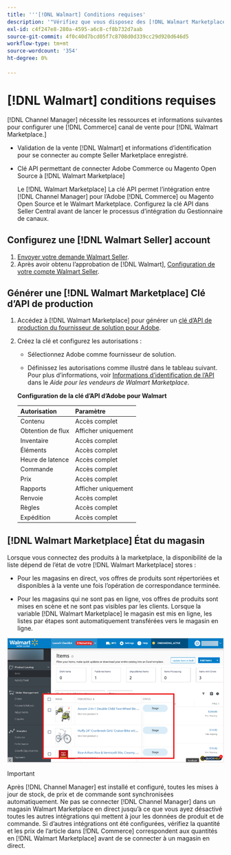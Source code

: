 ```yaml
---
title: '''[!DNL Walmart] Conditions requises'
description: '"Vérifiez que vous disposez des [!DNL Walmart Marketplace]informations et ressources à intégrer à Channel Manager."'
exl-id: c4f247e8-280a-4595-a6c8-cf8b732d7aab
source-git-commit: 4f0c40d7bcd05f7c8708d0d339cc29d920d646d5
workflow-type: tm+mt
source-wordcount: '354'
ht-degree: 0%

---
```


# [!DNL Walmart] conditions requises

[!DNL Channel Manager] nécessite les ressources et informations suivantes pour configurer une [!DNL Commerce] canal de vente pour [!DNL Walmart Marketplace.]

* Validation de la vente [!DNL Walmart] et informations d’identification pour se connecter au compte Seller Marketplace enregistré.

* Clé API permettant de connecter Adobe Commerce ou Magento Open Source à [!DNL Walmart Marketplace]

   Le [!DNL Walmart Marketplace] La clé API permet l’intégration entre [!DNL Channel Manager] pour l’Adobe [!DNL Commerce] ou Magento Open Source et le Walmart Marketplace. Configurez la clé API dans Seller Central avant de lancer le processus d’intégration du Gestionnaire de canaux.

## Configurez une [!DNL Walmart Seller] account

1. [Envoyer votre demande Walmart Seller](https://marketplace-apply.walmart.com/apply?id=0014M00001zivMpQAI).
1. Après avoir obtenu l’approbation de [!DNL Walmart], [Configuration de votre compte Walmart Seller](https://sellerhelp.walmart.com/seller/s/guide?article=000008219).

## Générer une [!DNL Walmart Marketplace] Clé d’API de production

1. Accédez à [!DNL Walmart Marketplace] pour générer un [clé d’API de production du fournisseur de solution pour Adobe](https://developer.walmart.com/#preloginModal?redirectUri=https%3A%2F%2Fdeveloper.walmart.com%2Faccount%2FgenerateKey).

1. Créez la clé et configurez les autorisations :

   * Sélectionnez Adobe comme fournisseur de solution.

   * Définissez les autorisations comme illustré dans le tableau suivant. Pour plus d’informations, voir [Informations d’identification de l’API](https://sellerhelp.walmart.com/seller/s/guide?article=000006422) dans le _Aide pour les vendeurs de Walmart Marketplace_.

   **Configuration de la clé d’API d’Adobe pour Walmart**

   | **Autorisation** | **Paramètre** |
   |----------------|-------------|
   | Contenu | Accès complet |
   | Obtention de flux | Afficher uniquement |
   | Inventaire | Accès complet |
   | Éléments | Accès complet |
   | Heure de latence | Accès complet |
   | Commande | Accès complet |
   | Prix | Accès complet |
   | Rapports | Afficher uniquement |
   | Renvoie | Accès complet |
   | Règles | Accès complet |
   | Expédition | Accès complet |

## [!DNL Walmart Marketplace] État du magasin

Lorsque vous connectez des produits à la marketplace, la disponibilité de la liste dépend de l’état de votre [!DNL Walmart Marketplace] stores :

* Pour les magasins en direct, vos offres de produits sont répertoriées et disponibles à la vente une fois l’opération de correspondance terminée.

* Pour les magasins qui ne sont pas en ligne, vos offres de produits sont mises en scène et ne sont pas visibles par les clients. Lorsque la variable [!DNL Walmart Marketplace] le magasin est mis en ligne, les listes par étapes sont automatiquement transférées vers le magasin en ligne.

![[!DNL Walmart Seller Central] produits intermédiaires](assets/walmart-seller-central-staged.png)

>[!IMPORTANT]
>
>Après [!DNL Channel Manager] est installé et configuré, toutes les mises à jour de stock, de prix et de commande sont synchronisées automatiquement. Ne pas se connecter [!DNL Channel Manager] dans un magasin Walmart Marketplace en direct jusqu’à ce que vous ayez désactivé toutes les autres intégrations qui mettent à jour les données de produit et de commande. Si d’autres intégrations ont été configurées, vérifiez la quantité et les prix de l’article dans [!DNL Commerce] correspondent aux quantités en [!DNL Walmart Marketplace] avant de se connecter à un magasin en direct.


